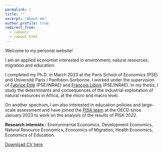 ```yaml
---
permalink: /
title: ""
excerpt: "About me"
author_profile: true
redirect_from: 
  - /about/
  - /about.html
---
```


Welcome to my personal website!


I am an applied economist interested in environment, natural resources, migration and education. 

I completed my Ph.D. in March 2023 at the Paris School of Economics (PSE) and Université Paris I Panthéon-Sorbonne. I worked under the supervision of [Fabrice Etilé](https://sites.google.com/site/fabriceetile) (PSE/INRAE) and [François Libois](https://www.parisschoolofeconomics.eu/fr/libois-francois) (PSE/INRAE). In my thesis, I study the determinants and consequences of the industrial exploitation of natural resources in Africa, at the micro and macro level. 

On another spectrum, I am also interested in education policies and large-scale assessment and have joined the [PISA team](https://www.oecd.org/pisa/contacts/whoswhoinpisa.htm) at the OECD since January 2023 to work on the analysis of the results of PISA 2022. 

__Research interests :__ Environmental Economics, Development Economics, Natural Resource Economics, Economics of Migration, Health Economics, Economics of Education. 

[Download CV here](../files/Resume-hu-irene.pdf)
